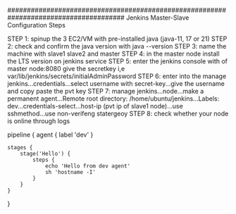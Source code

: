 ######################################################################################
Jenkins Master-Slave Configuration Steps

STEP 1: spinup the 3 EC2/VM with pre-installed java (java-11, 17 or 21)
STEP 2: check and confirm the java version with java --version
STEP 3: name the machine with slave1 slave2 and master
STEP 4: in the master node install the LTS version on jenkins service 
STEP 5: enter the jenkins console with <pub ip> of master node:8080 give the secretkey i,e var/lib/jenkins/secrets/initialAdminPassword
STEP 6: enter into the manage jenkins...credentials...select username with secret-key...give the username and copy paste the pvt key 
STEP 7: manage jenkins...node...make a permanent agent...Remote root directory: /home/ubuntu/jenkins...Labels: dev...credentials-select...host-ip (pvt ip of slave1 node)...use sshmethod...use non-verifeng statergeoy
STEP 8: check whether your node is online through logs


pipeline {
    agent { label 'dev' }

    stages {
        stage('Hello') {
            steps {
                echo 'Hello from dev agent'
                sh 'hostname -I'
            }
        }
    }
}




